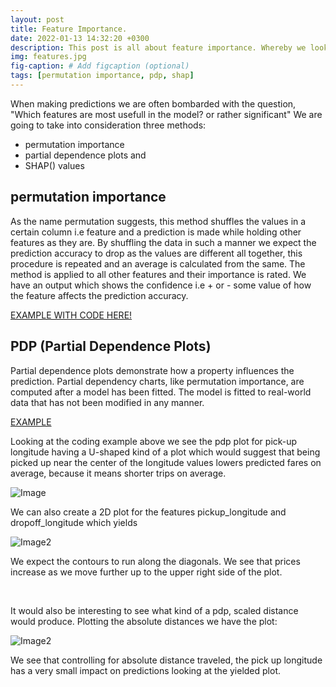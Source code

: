 ```yaml
---
layout: post
title: Feature Importance.
date: 2022-01-13 14:32:20 +0300
description: This post is all about feature importance. Whereby we look at the ways one can identify if a feature is worth having in the model or rather if it has a significant influence in the prediction. The methods are model-agnostic
img: features.jpg 
fig-caption: # Add figcaption (optional)
tags: [permutation importance, pdp, shap]
---
```


When making predictions we are often bombarded with the question, "Which features are most usefull in the model? or rather significant"
We are going to take into consideration three methods:

- permutation importance
- partial dependence plots
and
- SHAP() values

## permutation importance

As the name permutation suggests, this method shuffles the values in a certain column i.e feature
and a prediction is made while holding other features as they are. By shuffling the data in such a manner
we expect the prediction accuracy to drop as the values are different all together, this procedure is
repeated and an average is calculated from the same. The method is applied to all other features and 
their importance is rated. We have an output which shows the confidence i.e + or - some value of how the feature 
affects the prediction accuracy.

[EXAMPLE WITH CODE HERE!](https://sirwilliam254.github.io/Feature-Importance/feat.html)

## PDP (Partial Dependence Plots)

Partial dependence plots demonstrate how a property influences the prediction. Partial dependency charts, 
like permutation importance, are computed after a model has been fitted. The model is fitted to real-world 
data that has not been modified in any manner.

[EXAMPLE](https://sirwilliam254.github.io/Feature-Importance/pdp.html)

Looking at the coding example above we see the pdp plot for pick-up longitude having a U-shaped kind of
a plot which would suggest that being picked up near the center of the longitude values lowers predicted 
fares on average, because it means shorter trips on average.

![Image]({{site.baseurl}}/assets/img/pdp1.PNG)

We can also create a 2D plot for the features pickup_longitude and dropoff_longitude which yields

![Image2]({{site.baseurl}}/assets/img/pdp2.PNG)

We expect the contours to run along the diagonals. We see that prices increase 
as we move further up to the upper right side of the plot.

<br/>

It would also be interesting to see what kind of a pdp, scaled distance would produce.
Plotting the absolute distances we have the plot:

![Image2]({{site.baseurl}}/assets/img/pdp3.PNG)

We see that controlling for absolute distance traveled, the pick up longitude
has a very small impact on predictions looking at the yielded plot.
